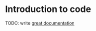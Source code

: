 # Introduction to code

TODO: write [great documentation](http://jacobian.org/writing/what-to-write/)

